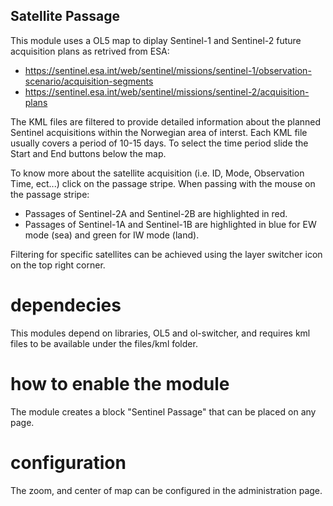## Satellite Passage
This module uses a OL5 map to diplay Sentinel-1 and Sentinel-2 future acquisition plans as retrived from ESA: 

- https://sentinel.esa.int/web/sentinel/missions/sentinel-1/observation-scenario/acquisition-segments
- https://sentinel.esa.int/web/sentinel/missions/sentinel-2/acquisition-plans

The KML files are filtered to provide detailed information about the planned Sentinel acquisitions within the 
Norwegian area of interst. Each KML file usually covers a period of 10-15 days. To select the time period slide 
the Start and End buttons below the map.

To know more about the satellite acquisition (i.e. ID, Mode, Observation Time, ect...) click on the passage stripe. When passing with the mouse on the passage stripe:

- Passages of Sentinel-2A and Sentinel-2B are highlighted in red.
- Passages of Sentinel-1A and Sentinel-1B are highlighted in blue for EW mode (sea) and green for IW mode (land).

Filtering for specific satellites can be achieved using the layer switcher icon on the top right corner.

# dependecies
This modules depend on libraries, OL5 and ol-switcher, and requires kml files to be available under the files/kml folder.

# how to enable the module 
The module creates a block "Sentinel Passage" that can be placed on any page. 

# configuration
The zoom, and center of map can be configured in the administration page.
